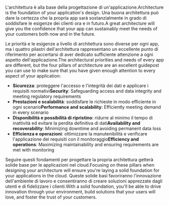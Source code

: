 <span data-ttu-id="253f9-101">L'architettura è alla base della progettazione di un'applicazione.</span><span class="sxs-lookup"><span data-stu-id="253f9-101">Architecture is the foundation of your application's design.</span></span> <span data-ttu-id="253f9-102">Una buona architettura può dare la certezza che la propria app sarà sostanzialmente in grado di soddisfare le esigenze dei clienti ora e in futuro.</span><span class="sxs-lookup"><span data-stu-id="253f9-102">A great architecture will give you the confidence that your app can sustainably meet the needs of your customers both now and in the future.</span></span>

<span data-ttu-id="253f9-103">Le priorità e le esigenze a livello di architettura sono diverse per ogni app, ma i quattro pilastri dell'architettura rappresentano un eccellente punto di riferimento per accertarsi di aver dedicato sufficiente attenzione a ogni aspetto dell'applicazione.</span><span class="sxs-lookup"><span data-stu-id="253f9-103">The architectural priorities and needs of every app are different, but the four pillars of architecture are an excellent guidepost you can use to make sure that you have given enough attention to every aspect of your application:</span></span>

- <span data-ttu-id="253f9-104">**Sicurezza**: proteggere l'accesso e l'integrità dei dati e applicare i requisiti normativi</span><span class="sxs-lookup"><span data-stu-id="253f9-104">**Security**: Safeguarding access and data integrity and meeting regulatory requirements</span></span>
- <span data-ttu-id="253f9-105">**Prestazioni e scalabilità**: soddisfare le richieste in modo efficiente in ogni scenario</span><span class="sxs-lookup"><span data-stu-id="253f9-105">**Performance and scalability**: Efficiently meeting demand in every scenario</span></span>
- <span data-ttu-id="253f9-106">**Disponibilità e possibilità di ripristino**: ridurre al minimo il tempo di inattività ed evitare la perdita definitiva di dati</span><span class="sxs-lookup"><span data-stu-id="253f9-106">**Availability and recoverability**: Minimizing downtime and avoiding permanent data loss</span></span>
- <span data-ttu-id="253f9-107">**Efficienza e operazioni**: ottimizzare la manutenibilità e verificare l'applicazione dei requisiti con il monitoraggio</span><span class="sxs-lookup"><span data-stu-id="253f9-107">**Efficiency and operations**: Maximizing maintainability and ensuring requirements are met with monitoring</span></span>

<span data-ttu-id="253f9-108">Seguire questi fondamenti per progettare la propria architettura getterà solide base per le applicazioni nel cloud.</span><span class="sxs-lookup"><span data-stu-id="253f9-108">Focusing on these pillars when designing your architecture will ensure you're laying a solid foundation for your applications in the cloud.</span></span> <span data-ttu-id="253f9-109">Queste solide basi favoriranno l'innovazione dell'ambiente di lavoro e consentiranno di creare soluzioni apprezzate dagli utenti e di fidelizzare i clienti.</span><span class="sxs-lookup"><span data-stu-id="253f9-109">With a solid foundation, you'll be able to drive innovation through your environment, build solutions that your users will love, and foster the trust of your customers.</span></span>